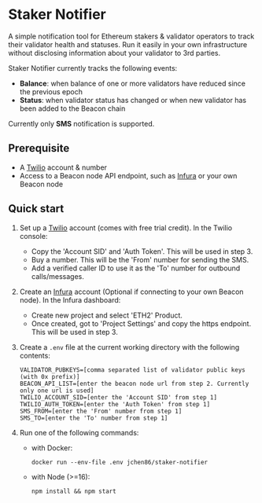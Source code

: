 # Staker Notifier

A simple notification tool for Ethereum stakers & validator operators to track their validator health and statuses. Run it easily in your own infrastructure without disclosing information about your validator to 3rd parties.

Staker Notifier currently tracks the following events:
- **Balance**: when balance of one or more validators have reduced since the previous epoch
- **Status**: when validator status has changed or when new validator has been added to the Beacon chain

Currently only **SMS** notification is supported.

## Prerequisite

- A [Twilio](https://www.twilio.com/messaging) account & number
- Access to a Beacon node API endpoint, such as [Infura](https://infura.io) or your own Beacon node

## Quick start

1. Set up a [Twilio](https://www.twilio.com/messaging) account (comes with free trial credit). In the Twilio console:
   - Copy the 'Account SID' and 'Auth Token'. This will be used in step 3. 
   - Buy a number. This will be the 'From' number for sending the SMS.
   - Add a verified caller ID to use it as the 'To' number for outbound calls/messages.

2. Create an [Infura](https://infura.io) account (Optional if connecting to your own Beacon node). In the Infura dashboard:
   - Create new project and select 'ETH2' Product.
   - Once created, got to 'Project Settings' and copy the https endpoint. This will be used in step 3.

3. Create a `.env` file at the current working directory with the following contents:

   ```
   VALIDATOR_PUBKEYS=[comma separated list of validator public keys (with 0x prefix)]
   BEACON_API_LIST=[enter the beacon node url from step 2. Currently only one url is used]
   TWILIO_ACCOUNT_SID=[enter the 'Account SID' from step 1]
   TWILIO_AUTH_TOKEN=[enter the 'Auth Token' from step 1]
   SMS_FROM=[enter the 'From' number from step 1]
   SMS_TO=[enter the 'To' number from step 1]
   ```

4. Run one of the following commands:
   - with Docker:
     ```
     docker run --env-file .env jchen86/staker-notifier
     ```
   - with Node (>=16):
     ```
     npm install && npm start
     ```
